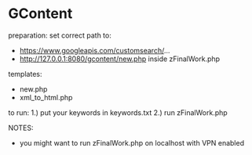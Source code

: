 # GContent
preparation:
set correct path to:
- https://www.googleapis.com/customsearch/...
- http://127.0.0.1:8080/gcontent/new.php
inside zFinalWork.php

templates:
- new.php
- xml_to_html.php

to run:
1.) put your keywords in keywords.txt
2.) run zFinalWork.php

NOTES:
- you might want to run zFinalWork.php on localhost with VPN enabled
